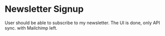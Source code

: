 # Newsletter Signup

User should be able to subscribe to my newsletter. The UI is done, only API sync. with Mailchimp left.
